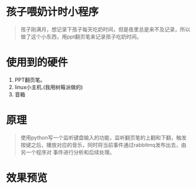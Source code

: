 # 孩子喂奶计时小程序

> 孩子刚满月，想记录下孩子每天吃奶时间，但是夜里总是来不及记录，所以做了这个小东西，用ppt翻页笔来记录孩子吃奶时间。

# 使用到的硬件
1. PPT翻页笔。
2. linux小主机.(我用树莓派做的)
3. 音箱

# 原理
> 使用python写一个监听键盘输入的功能，监听翻页笔的上翻和下翻，触发按键之后，播放对应的音乐，同时将当前事件通过rabbitmq发布出去，由另一个程序对
> 事件进行分析和后续处理。
> 
> 

# 效果预览

